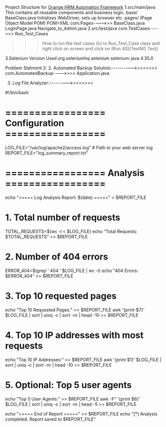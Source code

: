 Project Structure for [Orange HRM  Automation Framework](https://opensource-demo.orangehrmlive.com/web/index.php/auth/login)
1.src/main/java
This contains all reusable components and business logic.
base/
BaseClass.java Initializes WebDriver, sets up browser etc.
pages/ (Page Object Model POM)
POM>XML
com.Pages---->>>
BaseClass.java
LoginPage.java
Navigate_to_Admin.java
2.src/test/java
com.TestCases---->>>
Run_Test_Cases

>>>How to run the test cases
>>>Go to Run_Test_Case class
and right click on screen and click on (Run AS)[TestNG Test]

3.Selenium Version Used
 <dependency>
    <groupId>org.seleniumhq.selenium</groupId>
    <artifactId>selenium-java</artifactId>
    <version>4.35.0</version>
</dependency>


Problem Statment 2:
2. Automated Backup Solution:---------->>>>>>>>
com.AutomatedBackup---->>>>
Application.java

3. Log File Analyzer:--------->>>>>>>>

#!/bin/bash

# ================= Configuration =================
LOG_FILE="/var/log/apache2/access.log"  # Path to your web server log
REPORT_FILE="log_summary_report.txt"

# ================= Analysis =================
echo "===== Log Analysis Report: $(date) =====" > $REPORT_FILE

# 1. Total number of requests
TOTAL_REQUESTS=$(wc -l < $LOG_FILE)
echo "Total Requests: $TOTAL_REQUESTS" >> $REPORT_FILE

# 2. Number of 404 errors
ERROR_404=$(grep ' 404 ' $LOG_FILE | wc -l)
echo "404 Errors: $ERROR_404" >> $REPORT_FILE

# 3. Top 10 requested pages
echo "Top 10 Requested Pages:" >> $REPORT_FILE
awk '{print $7}' $LOG_FILE | sort | uniq -c | sort -nr | head -10 >> $REPORT_FILE

# 4. Top 10 IP addresses with most requests
echo "Top 10 IP Addresses:" >> $REPORT_FILE
awk '{print $1}' $LOG_FILE | sort | uniq -c | sort -nr | head -10 >> $REPORT_FILE

# 5. Optional: Top 5 user agents
echo "Top 5 User Agents:" >> $REPORT_FILE
awk -F\" '{print $6}' $LOG_FILE | sort | uniq -c | sort -nr | head -5 >> $REPORT_FILE

echo "===== End of Report =====" >> $REPORT_FILE
echo "[*] Analysis completed. Report saved to $REPORT_FILE"

